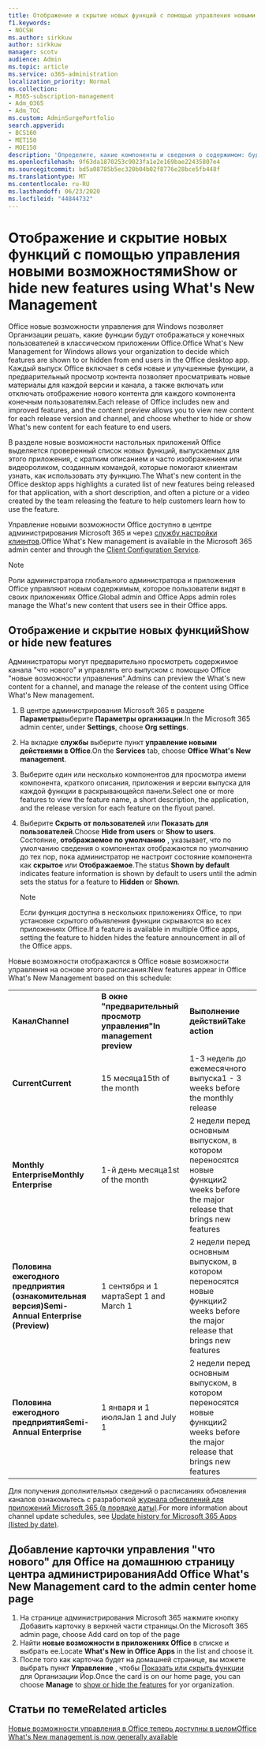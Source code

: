 ```yaml
---
title: Отображение и скрытие новых функций с помощью управления новыми возможностями
f1.keywords:
- NOCSH
ms.author: sirkkuw
author: sirkkuw
manager: scotv
audience: Admin
ms.topic: article
ms.service: o365-administration
localization_priority: Normal
ms.collection:
- M365-subscription-management
- Adm_O365
- Adm_TOC
ms.custom: AdminSurgePortfolio
search.appverid:
- BCS160
- MET150
- MOE150
description: 'Определите, какие компоненты и сведения о содержимом: будут отображаться или скрыты от конечных пользователей в разделе "новые возможности управления Office для настольных приложений Office".'
ms.openlocfilehash: 9f63da1870253c9023fa1e2e169bae22435807e4
ms.sourcegitcommit: bd5a08785b5ec320b04b02f8776e28bce5fb448f
ms.translationtype: MT
ms.contentlocale: ru-RU
ms.lasthandoff: 06/23/2020
ms.locfileid: "44844732"
---
```

# <a name="show-or-hide-new-features-using-whats-new-management"></a><span data-ttu-id="9af2a-103">Отображение и скрытие новых функций с помощью управления новыми возможностями</span><span class="sxs-lookup"><span data-stu-id="9af2a-103">Show or hide new features using What's New Management</span></span>

<span data-ttu-id="9af2a-104">Office новые возможности управления для Windows позволяет Организации решать, какие функции будут отображаться у конечных пользователей в классическом приложении Office.</span><span class="sxs-lookup"><span data-stu-id="9af2a-104">Office What's New Management for Windows allows your organization to decide which features are shown to or hidden from end users in the Office desktop app.</span></span> <span data-ttu-id="9af2a-105">Каждый выпуск Office включает в себя новые и улучшенные функции, а предварительный просмотр контента позволяет просматривать новые материалы для каждой версии и канала, а также включать или отключать отображение нового контента для каждого компонента конечным пользователям.</span><span class="sxs-lookup"><span data-stu-id="9af2a-105">Each release of Office includes new and improved features, and the content preview allows you to view new content for each release version and channel, and choose whether to hide or show What's new content for each feature to end users.</span></span> 

<span data-ttu-id="9af2a-106">В разделе новые возможности настольных приложений Office выделяется проверенный список новых функций, выпускаемых для этого приложения, с кратким описанием и часто изображением или видеороликом, созданным командой, которые помогают клиентам узнать, как использовать эту функцию.</span><span class="sxs-lookup"><span data-stu-id="9af2a-106">The What's new content in the Office desktop apps highlights a curated list of new features being released for that application, with a short description, and often a picture or a video created by the team releasing the feature to help customers learn how to use the feature.</span></span> 

<span data-ttu-id="9af2a-107">Управление новыми возможности Office доступно в центре администрирования Microsoft 365 и через [службу настройки клиентов](https://config.office.com).</span><span class="sxs-lookup"><span data-stu-id="9af2a-107">Office What's New management is available in the Microsoft 365 admin center and through the [Client Configuration Service](https://config.office.com).</span></span>

> [!NOTE]
> <span data-ttu-id="9af2a-108">Роли администратора глобального администратора и приложения Office управляют новым содержимым, которое пользователи видят в своих приложениях Office.</span><span class="sxs-lookup"><span data-stu-id="9af2a-108">Global admin and Office Apps admin roles manage the What's new content that users see in their Office apps.</span></span>

##  <a name="show-or-hide-new-features"></a><span data-ttu-id="9af2a-109">Отображение и скрытие новых функций</span><span class="sxs-lookup"><span data-stu-id="9af2a-109">Show or hide new features</span></span> 

<span data-ttu-id="9af2a-110">Администраторы могут предварительно просмотреть содержимое канала "что нового" и управлять его выпуском с помощью Office "новые возможности управления".</span><span class="sxs-lookup"><span data-stu-id="9af2a-110">Admins can preview the What's new content for a channel, and manage the release of the content using Office What's New management.</span></span>

1. <span data-ttu-id="9af2a-111">В центре администрирования Microsoft 365 в разделе **Параметры**выберите **Параметры организации**.</span><span class="sxs-lookup"><span data-stu-id="9af2a-111">In the Microsoft 365 admin center, under **Settings**, choose **Org settings**.</span></span>
2. <span data-ttu-id="9af2a-112">На вкладке **службы** выберите пункт **управление новыми действиями в Office**.</span><span class="sxs-lookup"><span data-stu-id="9af2a-112">On the **Services** tab, choose **Office What's New management**.</span></span>
3. <span data-ttu-id="9af2a-113">Выберите один или несколько компонентов для просмотра имени компонента, краткого описания, приложения и версии выпуска для каждой функции в раскрывающейся панели.</span><span class="sxs-lookup"><span data-stu-id="9af2a-113">Select one or more features to view the feature name, a short description, the application, and the release version for each feature on the flyout panel.</span></span>
4. <span data-ttu-id="9af2a-114">Выберите **Скрыть от пользователей** или **Показать для пользователей**.</span><span class="sxs-lookup"><span data-stu-id="9af2a-114">Choose **Hide from users** or **Show to users**.</span></span>  
    <span data-ttu-id="9af2a-115">Состояние, **отображаемое по умолчанию** , указывает, что по умолчанию сведения о компонентах отображаются по умолчанию до тех пор, пока администратор не настроит состояние компонента как **скрытое** или **Отображаемое**.</span><span class="sxs-lookup"><span data-stu-id="9af2a-115">The status **Shown by default** indicates feature information is shown by default to users until the admin sets the status for a feature to **Hidden** or **Shown**.</span></span>  

    > [!NOTE]
    > <span data-ttu-id="9af2a-116">Если функция доступна в нескольких приложениях Office, то при установке скрытого объявления функции скрываются во всех приложениях Office.</span><span class="sxs-lookup"><span data-stu-id="9af2a-116">If a feature is available in multiple Office apps, setting the feature to hidden hides the feature announcement in all of the Office apps.</span></span>

<span data-ttu-id="9af2a-117">Новые возможности отображаются в Office новые возможности управления на основе этого расписания:</span><span class="sxs-lookup"><span data-stu-id="9af2a-117">New features appear in Office What's New Management based on this schedule:</span></span>

||||
|:-----|:-----|:-----|
|<span data-ttu-id="9af2a-118">**Канал**</span><span class="sxs-lookup"><span data-stu-id="9af2a-118">**Channel**</span></span> <br/> |<span data-ttu-id="9af2a-119">**В окне "предварительный просмотр управления"**</span><span class="sxs-lookup"><span data-stu-id="9af2a-119">**In management preview**</span></span> <br/> |<span data-ttu-id="9af2a-120">**Выполнение действий**</span><span class="sxs-lookup"><span data-stu-id="9af2a-120">**Take action**</span></span> <br/> |
|<span data-ttu-id="9af2a-121">**Current**</span><span class="sxs-lookup"><span data-stu-id="9af2a-121">**Current**</span></span> <br/> |<span data-ttu-id="9af2a-122">15 месяца</span><span class="sxs-lookup"><span data-stu-id="9af2a-122">15th of the month</span></span>  <br/> |<span data-ttu-id="9af2a-123">1-3 недель до ежемесячного выпуска</span><span class="sxs-lookup"><span data-stu-id="9af2a-123">1 - 3 weeks before the monthly release</span></span> <br/> |
|<span data-ttu-id="9af2a-124">**Monthly Enterprise**</span><span class="sxs-lookup"><span data-stu-id="9af2a-124">**Monthly Enterprise**</span></span> <br/> |<span data-ttu-id="9af2a-125">1-й день месяца</span><span class="sxs-lookup"><span data-stu-id="9af2a-125">1st of the month</span></span>  <br/> |<span data-ttu-id="9af2a-126">2 недели перед основным выпуском, в котором переносятся новые функции</span><span class="sxs-lookup"><span data-stu-id="9af2a-126">2 weeks before the major release that brings new features</span></span> |
|<span data-ttu-id="9af2a-127">**Половина ежегодного предприятия (ознакомительная версия)**</span><span class="sxs-lookup"><span data-stu-id="9af2a-127">**Semi-Annual Enterprise (Preview)**</span></span> <br/> |<span data-ttu-id="9af2a-128">1 сентября и 1 марта</span><span class="sxs-lookup"><span data-stu-id="9af2a-128">Sept 1 and March 1</span></span> <br/> | <span data-ttu-id="9af2a-129">2 недели перед основным выпуском, в котором переносятся новые функции</span><span class="sxs-lookup"><span data-stu-id="9af2a-129">2 weeks before the major release that brings new features</span></span>|
|<span data-ttu-id="9af2a-130">**Половина ежегодного предприятия**</span><span class="sxs-lookup"><span data-stu-id="9af2a-130">**Semi-Annual Enterprise**</span></span> <br/> |<span data-ttu-id="9af2a-131">1 января и 1 июля</span><span class="sxs-lookup"><span data-stu-id="9af2a-131">Jan 1 and July 1</span></span> <br/> | <span data-ttu-id="9af2a-132">2 недели перед основным выпуском, в котором переносятся новые функции</span><span class="sxs-lookup"><span data-stu-id="9af2a-132">2 weeks before the major release that brings new features</span></span><br/> |

<span data-ttu-id="9af2a-133">Для получения дополнительных сведений о расписаниях обновления каналов ознакомьтесь с разработкой [журнала обновлений для приложений Microsoft 365 (в порядке даты)](https://docs.microsoft.com/officeupdates/update-history-microsoft365-apps-by-date).</span><span class="sxs-lookup"><span data-stu-id="9af2a-133">For more information about channel update schedules, see [Update history for Microsoft 365 Apps (listed by date)](https://docs.microsoft.com/officeupdates/update-history-microsoft365-apps-by-date).</span></span>

## <a name="add-office-whats-new-management-card-to-the-admin-center-home-page"></a><span data-ttu-id="9af2a-134">Добавление карточки управления "что нового" для Office на домашнюю страницу центра администрирования</span><span class="sxs-lookup"><span data-stu-id="9af2a-134">Add Office What's New Management card to the admin center home page</span></span>

1. <span data-ttu-id="9af2a-135">На странице администрирования Microsoft 365 нажмите кнопку Добавить карточку в верхней части страницы.</span><span class="sxs-lookup"><span data-stu-id="9af2a-135">On the Microsoft 365 admin page, choose Add card on top of the page</span></span>
2. <span data-ttu-id="9af2a-136">Найти **новые возможности в приложениях Office** в списке и выбрать ее.</span><span class="sxs-lookup"><span data-stu-id="9af2a-136">Locate **What's New in Office Apps** in the list and choose it.</span></span>
3. <span data-ttu-id="9af2a-137">После того как карточка будет на домашней странице, вы можете выбрать пункт **Управление** , чтобы [Показать или скрыть функции](#show-or-hide-new-features) для Организации Йор.</span><span class="sxs-lookup"><span data-stu-id="9af2a-137">Once the card is on our home page, you can choose **Manage** to [show or hide the features](#show-or-hide-new-features) for yor organization.</span></span> 


## <a name="related-articles"></a><span data-ttu-id="9af2a-138">Статьи по теме</span><span class="sxs-lookup"><span data-stu-id="9af2a-138">Related articles</span></span>

[<span data-ttu-id="9af2a-139">Новые возможности управления в Office теперь доступны в целом</span><span class="sxs-lookup"><span data-stu-id="9af2a-139">Office What's New management is now generally available</span></span>](https://techcommunity.microsoft.com/t5/microsoft-365-blog/office-what-s-new-management-is-now-generally-available/ba-p/1179954)